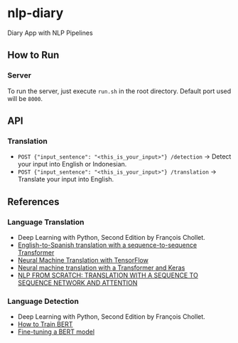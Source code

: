 # nlp-diary

Diary App with NLP Pipelines

## How to Run

### Server

To run the server, just execute `run.sh` in the root directory. Default port used will be `8000`.

## API

### Translation

-   `POST {"input_sentence": "<this_is_your_input>"} /detection` -> Detect your input into English or Indonesian.
-   `POST {"input_sentence": "<this_is_your_input>"} /translation` -> Translate your input into English.

## References

### Language Translation

-   Deep Learning with Python, Second Edition by François Chollet.
-   [English-to-Spanish translation with a sequence-to-sequence Transformer](https://keras.io/examples/nlp/neural_machine_translation_with_transformer/)
-   [Neural Machine Translation with TensorFlow](https://blog.paperspace.com/neural-machine-translation-with-tensorflow/)
-   [Neural machine translation with a Transformer and Keras](https://www.tensorflow.org/text/tutorials/transformer)
-   [NLP FROM SCRATCH: TRANSLATION WITH A SEQUENCE TO SEQUENCE NETWORK AND ATTENTION](https://pytorch.org/tutorials/intermediate/seq2seq_translation_tutorial.html)

### Language Detection

-   Deep Learning with Python, Second Edition by François Chollet.
-   [How to Train BERT](https://towardsdatascience.com/how-to-train-bert-aaad00533168)
-   [Fine-tuning a BERT model](https://www.tensorflow.org/tfmodels/nlp/fine_tune_bert)
